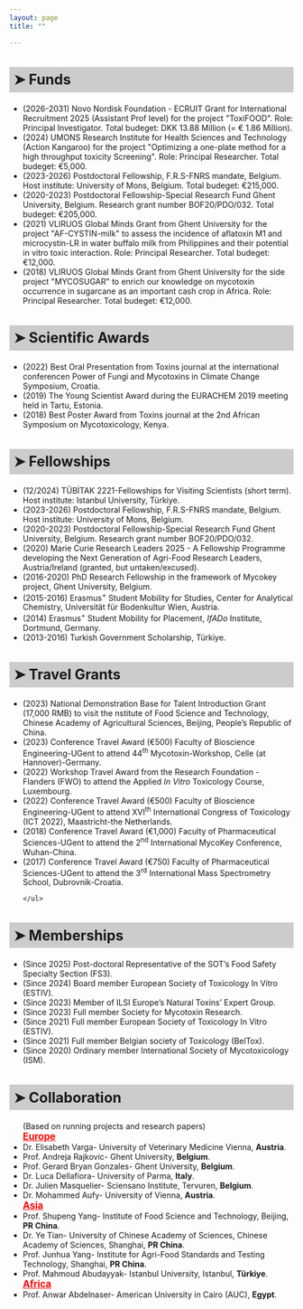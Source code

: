 ```yaml
---
layout: page
title: ""

---
```


<!-- Funds -->
<div class="collapsible">
  <h1 class="collapsible-title">&#10148; Funds</h1>
  <div class="collapsible-content">
    <ul>
      <li>(2026-2031) Novo Nordisk Foundation - ECRUIT Grant for International Recruitment 2025 (Assistant Prof level) for the project "ToxiFOOD". Role: Principal Investigator. Total budeget: DKK 13.88 Million (= € 1.86 Million).</li>
      <li>(2024) UMONS Research Institute for Health Sciences and Technology (Action Kangaroo) for the project "Optimizing a one-plate method for a high throughput toxicity Screening". Role: Principal Researcher. Total budeget: €5,000.</li>
       <li>(2023-2026) Postdoctoral Fellowship, F.R.S-FNRS mandate, Belgium. Host institute: University of Mons, Belgium. Total budeget: €215,000.</li>
      <li>(2020-2023) Postdoctoral Fellowship-Special Research Fund Ghent University, Belgium. Research grant number BOF20/PDO/032. Total budeget: €205,000.</li>
      <li>(2021) VLIRUOS Global Minds Grant from Ghent University for the project "AF-CYSTIN-milk" to assess the incidence of aflatoxin M1 and microcystin-LR in water buffalo milk from Philippines and their potential in vitro toxic interaction. Role: Principal Researcher. Total budeget: €12,000.</li>
      <li>(2018) VLIRUOS Global Minds Grant from Ghent University for the side project "MYCOSUGAR" to enrich our knowledge on mycotoxin occurrence in sugarcane as an important cash crop in Africa. Role: Principal Researcher. Total budeget: €12,000.</li>
    </ul>
 
  </div>
</div>

<!-- CSS for image container -->
<style>
  .image-container {
    display: flex;
    justify-content: center;
    align-items: center;
    margin-top: 20px;
  }
  
  .image-container img {
    width: 150px;
    height: 75px;
    margin: 5px;
    border: 1px solid #ddd;
    border-radius: 5px;
  }
</style> 
    
<!-- Scientific Awards -->
<div class="collapsible">
  <h1 class="collapsible-title">&#10148; Scientific Awards</h1>
  <div class="collapsible-content">
    <ul>
      <li>(2022) Best Oral Presentation from Toxins journal at the international conferencen Power of Fungi and Mycotoxins in Climate Change Symposium, Croatia.</li>
      <li>(2019) The Young Scientist Award during the EURACHEM 2019 meeting held in Tartu, Estonia.</li>
      <li>(2018) Best Poster Award from Toxins journal at the 2nd African Symposium on Mycotoxicology, Kenya.</li>
    </ul>
      
  </div>
</div>

<!-- CSS for image container -->
<style>
  .image-container {
    display: flex;
    justify-content: center;
    align-items: center;
    margin-top: 20px;
  }
  
  .image-container img {
    width: 175px;
    height: 75px;
    margin: 5px;
    border: 1px solid #ddd;
    border-radius: 5px;
  }
</style>
  
<!-- Fellowships -->
<div class="collapsible">
  <h1 class="collapsible-title">&#10148; Fellowships</h1>
  <div class="collapsible-content">
    <ul>
      <li> (12/2024)  TÜBİTAK 2221-Fellowships for Visiting Scientists (short term). Host institute: Istanbul University, Türkiye.</li>
      <li>(2023-2026) Postdoctoral Fellowship, F.R.S-FNRS mandate, Belgium. Host institute: University of Mons, Belgium.</li>
      <li>(2020-2023) Postdoctoral Fellowship-Special Research Fund Ghent University, Belgium. Research grant number BOF20/PDO/032.</li>
      <li>(2020) Marie Curie Research Leaders 2025 - A Fellowship Programme developing the Next Generation of Agri-Food Research Leaders, Austria/Ireland (granted, but untaken/excused).</li>
      <li>(2016-2020) PhD Research Fellowship in the framework of Mycokey project, Ghent University, Belgium.</li> 
      <li>(2015-2016) Erasmus<sup>+</sup> Student Mobility for Studies, Center for Analytical Chemistry, Universität für Bodenkultur Wien, Austria.</li>
      <li>(2014) Erasmus<sup>+</sup> Student Mobility for Placement, <em>IfADo</em> Institute, Dortmund, Germany.</li>
      <li>(2013-2016) Turkish Government Scholarship, Türkiye.</li>
    </ul>

  </div>
 </div>

<!-- CSS for image container -->
<style>
  .image-container {
    display: flex;
    justify-content: center;
    align-items: center;
    margin-top: 20px;
  }
  
  .image-container img {
    width: 150px;
    height: 75px;
    margin: 5px;
    border: 1px solid #ddd;
    border-radius: 5px;
  }
</style>
 
 <!-- Travel Grants -->
<div class="collapsible">
  <h1 class="collapsible-title">&#10148; Travel Grants</h1>
  <div class="collapsible-content">
    <ul>
      <li>(2023) National Demonstration Base for Talent Introduction Grant (17,000 RMB) to visit the nstitute of Food Science and Technology, Chinese Academy of Agricultural Sciences, Beijing, People’s Republic of China.</li>
      <li>(2023) Conference Travel Award (€500) Faculty of Bioscience Engineering-UGent to attend 44<sup>th</sup> Mycotoxin-Workshop, Celle (at Hannover)-Germany.</li>
      <li>(2022) Workshop Travel Award from the Research Foundation - Flanders (FWO) to attend the Applied <em>In Vitro</em> Toxicology Course, Luxembourg.</li>
      <li>(2022) Conference Travel Award (€500) Faculty of Bioscience Engineering-UGent to attend XVI<sup>th</sup> International Congress of Toxicology (ICT 2022), Maastricht-the Netherlands.</li>
      <li>(2018) Conference Travel Award (€1,000) Faculty of Pharmaceutical Sciences-UGent to attend the 2<sup>nd</sup> International MycoKey Conference, Wuhan-China.</li>
      <li>(2017) Conference Travel Award (€750) Faculty of Pharmaceutical Sciences-UGent to attend the 3<sup>rd</sup> International Mass Spectrometry School, Dubrovnik-Croatia.</li>
      
    </ul>

  </div>
</div>

<!-- CSS for image container -->
<style>
  .image-container {
    display: flex;
    justify-content: center;
    align-items: center;
    margin-top: 20px;
  }
  
  .image-container img {
    width: 175px;
    height: 75px;
    margin: 5px;
    border: 1px solid #ddd;
    border-radius: 5px;
  }
</style>

<!-- Memberships -->
<div class="collapsible">
  <h1 class="collapsible-title">&#10148; Memberships</h1>
  <div class="collapsible-content">
    <ul>
      <li>(Since 2025) Post-doctoral Representative of the SOT’s Food Safety Specialty Section (FS3).</li>
      <li>(Since 2024) Board member European Society of Toxicology In Vitro (ESTIV).</li>
      <li>(Since 2023) Member of ILSI Europe’s Natural Toxins’ Expert Group.</li>
      <li>(Since 2023) Full member Society for Mycotoxin Research.</li>
      <li>(Since 2021) Full member European Society of Toxicology In Vitro (ESTIV).</li>
      <li>(Since 2021) Full member Belgian society of Toxicology (BelTox).</li>
      <li>(Since 2020) Ordinary member International Society of Mycotoxicology (ISM).</li>
    </ul>
    
  </div>
</div>

<!-- CSS for image container -->
<style>
  .image-container {
    display: flex;
    justify-content: center;
    align-items: center;
    margin-top: 20px;
  }
  
  .image-container img {
    width: 175px;
    height: 75px;
    margin: 5px;
    border: 1px solid #ddd;
    border-radius: 5px;
  }
</style>
  
<!-- Collaboration -->
<div class="collapsible">
  <h1 class="collapsible-title">&#10148; Collaboration</h1>
  <div class="collapsible-content">
    <ul>
      (Based on running projects and research papers)
      <br>
      <strong><span style="font-size: larger; text-decoration: underline; color: red;">Europe</span></strong>
      <li>Dr. Elisabeth Varga- University of Veterinary Medicine Vienna, <strong>Austria</strong>.</li>
      <li>Prof. Andreja Rajkovic- Ghent University, <strong>Belgium</strong>.</li>
      <li>Prof. Gerard Bryan Gonzales- Ghent University, <strong>Belgium</strong>.</li>
      <li>Dr. Luca Dellafiora- University of Parma, <strong>Italy</strong>.</li>
      <li>Dr. Julien Masquelier- Sciensano Institute, Tervuren, <strong>Belgium</strong>.</li>
      <li>Dr. Mohammed Aufy- University of Vienna, <strong>Austria</strong>.</li>
      <strong><span style="font-size: larger; text-decoration: underline; color: red;">Asia</span></strong>
      <li>Prof. Shupeng Yang- Institute of Food Science and Technology, Beijing, <strong>PR China</strong>.</li>
      <li>Dr. Ye Tian- University of Chinese Academy of Sciences, Chinese Academy of Sciences, Shanghai, <strong>PR China</strong>.</li>
      <li>Prof. Junhua Yang- Institute for Agri-Food Standards and Testing Technology, Shanghai, <strong>PR China</strong>.</li>
      <li>Prof. Mahmoud Abudayyak- Istanbul University, Istanbul, <strong>Türkiye</strong>.</li>
      <strong><span style="font-size: larger; text-decoration: underline; color: red;">Africa</span></strong>
      <li>Prof. Anwar Abdelnaser- American University in Cairo (AUC), <strong>Egypt</strong>.</li>
    </ul>

<br> <!-- Add line spaces here -->
    <br> <!-- Add line spaces here -->
  </div>
</div>

<script>
  // Function to toggle collapsible sections
  function toggleCollapsible(event) {
    const content = event.target.nextElementSibling;
    event.target.classList.toggle("active");
    if (content.style.maxHeight){
      content.style.maxHeight = null;
    } else {
      content.style.maxHeight = content.scrollHeight + "px";
    }
  }

  // Add event listeners to collapsible titles
  const collapsibleTitles = document.getElementsByClassName("collapsible-title");
  for (let i = 0; i < collapsibleTitles.length; i++) {
    collapsibleTitles[i].addEventListener("click", toggleCollapsible);
  }
</script>

<style>
  /* Style for collapsible sections */
  .collapsible-title {
    color: #10148; /* Update color code if needed */
    cursor: pointer;
    font-size: 25px;
    font-weight: bold;
    padding: 7.5px;
    border-radius: 0px;
    background-color: #ccc; /* Add background color here */
    text-align: left;
    margin-bottom: 20px;
  }

  .collapsible-content {
    /* Remove collapsible functionality styles */
  }
</style>

<!-- AddToAny BEGIN -->
<div class="a2a_kit a2a_kit_size_32 a2a_default_style">
    <a class="a2a_dd" href="https://www.addtoany.com/share"></a>
    <a class="a2a_button_facebook"></a>
    <a class="a2a_button_linkedin"></a>
    <a class="a2a_button_x"></a>
    <a class="a2a_button_microsoft_teams"></a>
    <a class="a2a_button_whatsapp"></a>
    <a class="a2a_button_pinterest"></a>
    <a class="a2a_button_email"></a>
</div>
<script>
    var a2a_config = a2a_config || {};
    a2a_config.num_services = 12;
</script>
<script async src="https://static.addtoany.com/menu/page.js"></script>
<!-- AddToAny END -->

